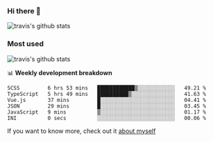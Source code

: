 ### Hi there 👋

<!--
**HondryTravis/HondryTravis** is a ✨ _special_ ✨ repository because its `README.md` (this file) appears on your GitHub profile.

Here are some ideas to get you started:

- 🔭 I’m currently working on ...
- 🌱 I’m currently learning ...
- 👯 I’m looking to collaborate on ...
- 🤔 I’m looking for help with ...
- 💬 Ask me about ...
- 📫 How to reach me: ...
- 😄 Pronouns: ...
- ⚡ Fun fact: ...
-->

![travis's github stats](https://github-readme-stats.vercel.app/api?username=HondryTravis&hide=stars)
### Most used
![travis's github stats](https://github-readme-stats.anuraghazra1.vercel.app/api/top-langs/?username=HondryTravis&layout=compact&hide_title=true)

📊 **Weekly development breakdown**

<!--START_SECTION:waka-->

```text
SCSS         6 hrs 53 mins   ████████████▒░░░░░░░░░░░░   49.21 %
TypeScript   5 hrs 49 mins   ██████████▒░░░░░░░░░░░░░░   41.63 %
Vue.js       37 mins         █░░░░░░░░░░░░░░░░░░░░░░░░   04.41 %
JSON         29 mins         █░░░░░░░░░░░░░░░░░░░░░░░░   03.45 %
JavaScript   9 mins          ▒░░░░░░░░░░░░░░░░░░░░░░░░   01.17 %
INI          0 secs          ░░░░░░░░░░░░░░░░░░░░░░░░░   00.06 %
```

<!--END_SECTION:waka-->

If you want to know more, check out it [about myself](https://hondrytravis.github.io/)
